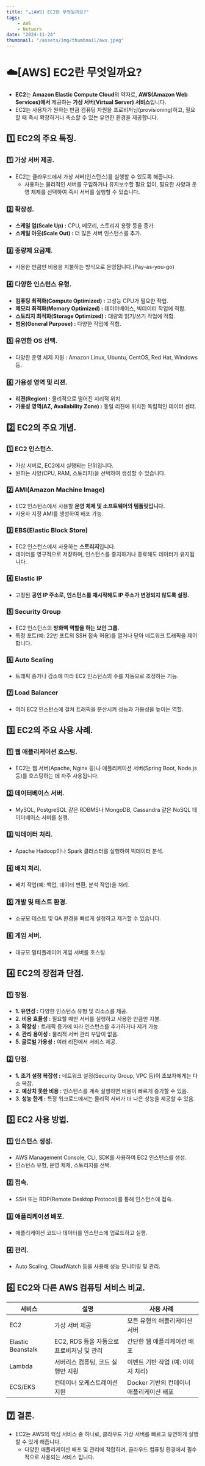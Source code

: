 ```yaml
---
title: "☁️[AWS] EC2란 무엇일까요?"
tags:
    - AWS
    - Network
date: "2024-11-24"
thumbnail: "/assets/img/thumbnail/aws.jpeg"
---
```


# ☁️[AWS] EC2란 무엇일까요?
- **EC2**는 **Amazon Elastic Compute Cloud**의 약자로, **AWS(Amazon Web Services)에서** 제공하는 **가상 서버(Virtual Server) 서비스**입니다.
- EC2는 사용자가 원하는 만큼 컴퓨팅 자원을 프로비저닝(provisioning)하고, 필요할 때 즉시 확장하거나 축소할 수 있는 유연한 환경을 제공합니다.

## 1️⃣ EC2의 주요 특징.
### 1️⃣ 가상 서버 제공.
- EC2는 클라우드에서 가상 서버(인스턴스)를 실행할 수 있도록 해줍니다.
    - 사용자는 물리적인 서버를 구입하거나 유지보수할 필요 없이, 필요한 사양과 운영 체제를 선택하여 즉시 서버를 실행할 수 있습니다.

### 2️⃣ 확장성.
- **스케일 업(Scale Up) :** CPU, 메모리, 스토리지 용량 등을 증가.
- **스케일 아웃(Scale Out) :** 더 많은 서버 인스턴스를 추가.

### 3️⃣ 종량제 요금제.
- 사용한 만큼만 비용을 지불하는 방식으로 운영됩니다.(Pay-as-you-go)

### 4️⃣ 다양한 인스턴스 유형.
- **컴퓨팅 최적화(Compute Optimized) :** 고성능 CPU가 필요한 작업.
- **메모리 최적화(Memory Optimized) :** 데이터베이스, 빅데이터 작업에 적합.
- **스토리지 최적화(Storage Optimized) :** 대량의 읽기/쓰기 작업에 적합.
- **범용(General Purpose) :** 다양한 작업에 적합.

### 5️⃣ 유연한 OS 선택.
- 다양한 운영 체제 지원 : Amazon Linux, Ubuntu, CentOS, Red Hat, Windows 등.

### 6️⃣ 가용성 영역 및 리젼.
- **리젼(Region) :** 물리적으로 떨어진 지리적 위치.
- **가용성 영역(AZ, Availability Zone) :** 동일 리젼에 위치한 독립적인 데이터 센터.

## 2️⃣ EC2의 주요 개념.
### 1️⃣ EC2 인스턴스.
- 가상 서버로, EC2에서 실행되는 단위입니다.
- 원하는 사양(CPU, RAM, 스토리지)을 선택하여 생성할 수 있습니다.

### 2️⃣ AMI(Amazon Machine Image)
- EC2 인스턴스에서 사용할 **운영 체제 및 소프트웨어의 템플릿입니다.**
- 사용자 지정 AMI를 생성하여 배포 가능.

### 3️⃣ EBS(Elastic Block Store)
- EC2 인스턴스에서 사용하는 **스토리지**입니다.
- 데이터를 영구적으로 저장하며, 인스턴스를 중지하거나 종료해도 데이터가 유지됩니다.

### 4️⃣ Elastic IP
- 고정된 **공인 IP 주소로, 인스턴스를 재시작해도 IP 주소가 변경되지 않도록 설정.**

### 5️⃣ Security Group
- EC2 인스턴스의 **방화벽 역할을 하는 보안 그룹.**
- 특정 포트(예: 22번 포트의 SSH 접속 허용)를 열거나 닫아 네트워크 트래픽을 제어합니다.

### 6️⃣ Auto Scaling
- 트래픽 증가나 감소에 따라 EC2 인스턴스의 수를 자동으로 조정하는 기능.

### 7️⃣ Load Balancer
- 여러 EC2 인스턴스에 걸쳐 트래픽을 분산시켜 성능과 가용성을 높이는 역할.

## 3️⃣ EC2의 주요 사용 사례.

### 1️⃣ 웹 애플리케이션 호스팅.
- EC2는 웹 서버(Apache, Nginx 등)나 애플리케이션 서버(Spring Boot, Node.js 등)를 호스팅하는 데 자주 사용됩니다.

### 2️⃣ 데이터베이스 서버.
- MySQL, PostgreSQL 같은 RDBMS나 MongoDB, Cassandra 같은 NoSQL 데이터베이스 서버를 실행.

### 3️⃣ 빅데이터 처리.
- Apache Hadoop이나 Spark 클러스터를 실행하여 빅데이터 분석.

### 4️⃣ 배치 처리.
- 배치 작업(예: 백업, 데이터 변환, 분석 작업)을 처리.

### 5️⃣ 개발 및 테스트 환경.
- 소규모 테스트 및 QA 환경을 빠르게 설정하고 제거할 수 있습니다.

### 6️⃣ 게임 서버.
- 대규모 멀티플레이어 게임 서버를 호스팅.

## 4️⃣ EC2의 장점과 단점.

### 1️⃣ 장점.
- **1. 유연성 :** 다양한 인스턴스 유형 및 리소스를 제공.
- **2. 비용 효율성 :** 필요할 때만 서버를 실행하고 사용한 만큼만 지불.
- **3. 확장성 :** 트래픽 증가에 따라 인스턴스를 추가하거나 제거 가능.
- **4. 관리 용이성 :** 물리적 서버 관리 부담이 없음.
- **5. 글로벌 가용성 :** 여러 리전에서 서비스 제공.

### 2️⃣ 단점.
- **1. 초기 설정 복잡성 :** 네트워크 설정(Security Group, VPC 등)이 초보자에게는 다소 복잡.
- **2. 예상치 못한 비용 :** 인스턴스를 계속 실행하면 비용이 빠르게 증가할 수 있음.
- **3. 성능 한계 :** 특정 워크로드에서는 물리적 서버가 더 나은 성능을 제공할 수 있음.

## 5️⃣ EC2 사용 방법.
### 1️⃣ 인스턴스 생성.
- AWS Management Console, CLI, SDK를 사용하여 EC2 인스턴스를 생성.
- 인스턴스 유형, 운영 체제, 스토리지를 선택.

### 2️⃣ 접속.
- SSH 또는 RDP(Remote Desktop Protocol)를 통해 인스턴스에 접속.

### 3️⃣ 애플리케이션 배포.
- 애플리케이션 코드나 데이터를 인스턴스에 업로드하고 실행.

### 4️⃣ 관리.
- Auto Scaling, CloudWatch 등을 사용해 성능 모니터링 및 관리.

## 6️⃣ EC2와 다른 AWS 컴퓨팅 서비스 비교.

| 서비스 | 설명 | 사용 사례 |
| -------- | -------- | -------- |
| EC2 | 가상 서버 제공 | 모든 유형의 애플리케이션 서버 |
| Elastic Beanstalk | EC2, RDS 등을 자동으로 프로비저닝 및 관리 | 간단한 웹 애플리케이션 배포 |
| Lambda | 서버리스 컴퓨팅, 코드 실행만 지원 | 이벤트 기반 작업 (예: 이미지 처리) |
| ECS/EKS | 컨테이너 오케스트레이션 지원 | Docker 기반의 컨테이너 애플리케이션 배포 |

## 7️⃣ 결론.
- EC2는 AWS의 핵심 서비스 중 하나로, 클라우드 가상 서버를 빠르고 유연하게 실행할 수 있게 해줍니다.
    - 다양한 애플리케이션 배포 및 관리에 적합하며, 클라우드 컴퓨팅 환경에서 필수적으로 사용되는 서비스 입니다.
